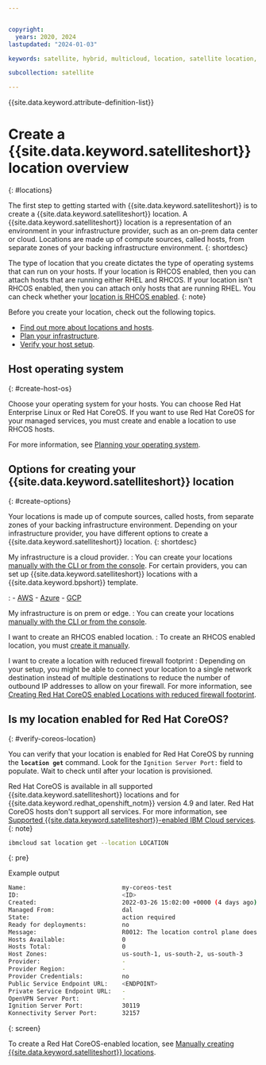 ```yaml
---


copyright:
  years: 2020, 2024
lastupdated: "2024-01-03"

keywords: satellite, hybrid, multicloud, location, satellite location, create location

subcollection: satellite

---
```


{{site.data.keyword.attribute-definition-list}}

# Create a {{site.data.keyword.satelliteshort}} location overview
{: #locations}

The first step to getting started with {{site.data.keyword.satelliteshort}} is to create a {{site.data.keyword.satelliteshort}} location. A {{site.data.keyword.satelliteshort}} location is a representation of an environment in your infrastructure provider, such as an on-prem data center or cloud. Locations are made up of compute sources, called hosts, from separate zones of your backing infrastructure environment. 
{: shortdesc}

The type of location that you create dictates the type of operating systems that can run on your hosts. If your location is RHCOS enabled, then you can attach hosts that are running either RHEL and RHCOS. If your location isn't RHCOS enabled, then you can attach only hosts that are running RHEL. You can check whether your [location is RHCOS enabled](/docs/satellite?topic=satellite-locations#verify-coreos-location).
{: note}

Before you create your location, check out the following topics.

- [Find out more about locations and hosts](/docs/satellite?topic=satellite-location-host).
- [Plan your infrastructure](/docs/satellite?topic=satellite-infrastructure-plan).
- [Verify your host setup](/docs/satellite?topic=satellite-host-network-check).

## Host operating system
{: #create-host-os}

Choose your operating system for your hosts. You can choose Red Hat Enterprise Linux or Red Hat CoreOS. If you want to use Red Hat CoreOS for your managed services, you must create and enable a location to use RHCOS hosts.

For more information, see [Planning your operating system](/docs/satellite?topic=satellite-infrastructure-plan#infras-plan-os).


## Options for creating your {{site.data.keyword.satelliteshort}} location
{: #create-options}

Your locations is made up of compute sources, called hosts, from separate zones of your backing infrastructure environment. Depending on your infrastructure provider, you have different options to create a {{site.data.keyword.satelliteshort}} location.
{: shortdesc}

My infrastructure is a cloud provider.
:    You can create your locations [manually with the CLI or from the console](/docs/satellite?topic=satellite-loc-manual-create). For certain providers, you can set up {{site.data.keyword.satelliteshort}} locations with a {{site.data.keyword.bpshort}} template. 

:    - [AWS](/docs/satellite?topic=satellite-loc-aws-create-auto)
     - [Azure](/docs/satellite?topic=satellite-loc-azure-create-auto)
     - [GCP](/docs/satellite?topic=satellite-loc-gcp-create-auto)

My infrastructure is on prem or edge.
:    You can create your locations [manually with the CLI or from the console](/docs/satellite?topic=satellite-loc-manual-create).  

I want to create an RHCOS enabled location.
:    To create an RHCOS enabled location, you must [create it manually](/docs/satellite?topic=satellite-loc-manual-create). 

I want to create a location with reduced firewall footprint
:    Depending on your setup, you might be able to connect your location to a single network destination instead of multiple destinations to reduce the number of outbound IP addresses to allow on your firewall. For more information, see [Creating Red Hat CoreOS enabled Locations with reduced firewall footprint](/docs/satellite?topic=satellite-coreos-reduced-firewall).


## Is my location enabled for Red Hat CoreOS?
{: #verify-coreos-location}

You can verify that your location is enabled for Red Hat CoreOS by running the **`location get`** command. Look for the `Ignition Server Port:` field to populate. Wait to check until after your location is provisioned. 

Red Hat CoreOS is available in all supported {{site.data.keyword.satelliteshort}} locations and for {{site.data.keyword.redhat_openshift_notm}} version 4.9 and later. Red Hat CoreOS hosts don't support all services. For more information, see [Supported {{site.data.keyword.satelliteshort}}-enabled IBM Cloud services](/docs/satellite?topic=satellite-managed-services).
{: note}


```sh
ibmcloud sat location get --location LOCATION
```
{: pre}

Example output

```sh
Name:                           my-coreos-test   
ID:                             <ID>   
Created:                        2022-03-26 15:02:00 +0000 (4 days ago)   
Managed From:                   dal   
State:                          action required   
Ready for deployments:          no   
Message:                        R0012: The location control plane does not have hosts in all 3 zones. Add available hosts to your location for the control plane.   
Hosts Available:                0   
Hosts Total:                    0   
Host Zones:                     us-south-1, us-south-2, us-south-3   
Provider:                       -   
Provider Region:                -   
Provider Credentials:           no   
Public Service Endpoint URL:    <ENDPOINT>   
Private Service Endpoint URL:   -   
OpenVPN Server Port:            -   
Ignition Server Port:           30119   
Konnectivity Server Port:       32157
```
{: screen}

To create a Red Hat CoreOS-enabled location, see [Manually creating {{site.data.keyword.satelliteshort}} locations](/docs/satellite?topic=satellite-loc-manual-create).



